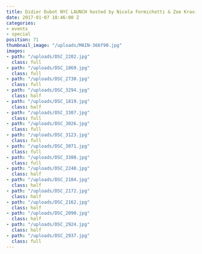 ```yaml
---
title: Didier Dubot NYC LAUNCH hosted by Nicola Formichetti & Zoe Kravitz
date: 2017-01-07 18:46:00 Z
categories:
- events
- special
position: 71
thumbnail_image: "/uploads/MAIN-366f90.jpg"
images:
- path: "/uploads/DSC_2202.jpg"
  class: full
- path: "/uploads/DSC_1869.jpg"
  class: full
- path: "/uploads/DSC_2730.jpg"
  class: full
- path: "/uploads/DSC_3294.jpg"
  class: half
- path: "/uploads/DSC_1819.jpg"
  class: half
- path: "/uploads/DSC_3307.jpg"
  class: full
- path: "/uploads/DSC_3026.jpg"
  class: full
- path: "/uploads/DSC_3123.jpg"
  class: full
- path: "/uploads/DSC_3071.jpg"
  class: full
- path: "/uploads/DSC_3380.jpg"
  class: full
- path: "/uploads/DSC_2240.jpg"
  class: half
- path: "/uploads/DSC_2184.jpg"
  class: half
- path: "/uploads/DSC_2172.jpg"
  class: half
- path: "/uploads/DSC_2162.jpg"
  class: half
- path: "/uploads/DSC_2090.jpg"
  class: half
- path: "/uploads/DSC_2924.jpg"
  class: half
- path: "/uploads/DSC_2937.jpg"
  class: full
---
```


